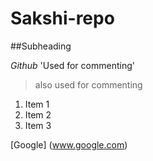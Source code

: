 # Sakshi-repo
##Subheading

*Github*
'Used for commenting'
>also used for commenting
1. Item 1
1. Item 2
1. Item 3

 [Google] (www.google.com)



